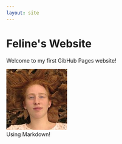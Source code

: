 ```yaml
---
layout: site
---
```

# Feline's Website
Welcome to my first GibHub Pages website!

![Link naar foto](images/profielfoto.jpg)  
Using Markdown!

